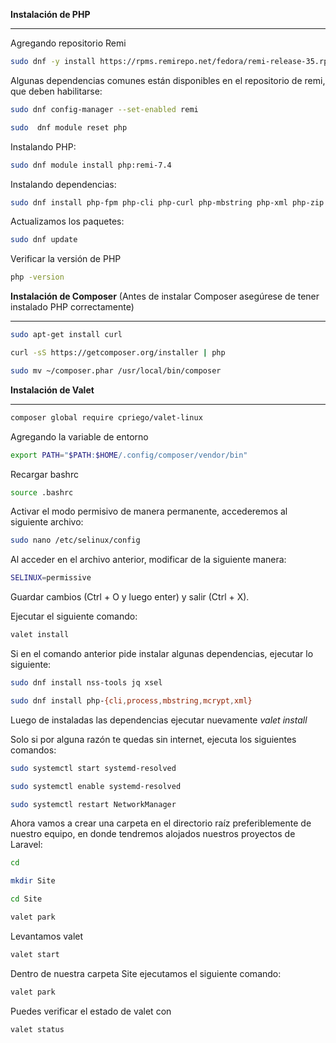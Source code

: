 **Instalación de PHP**

---

Agregando repositorio Remi

```bash
sudo dnf -y install https://rpms.remirepo.net/fedora/remi-release-35.rpm
```

Algunas dependencias comunes están disponibles en el repositorio de remi, que deben habilitarse:

```bash
sudo dnf config-manager --set-enabled remi
```

```bash
sudo  dnf module reset php
```

Instalando PHP:

```bash
sudo dnf module install php:remi-7.4
```

Instalando dependencias:

```bash
sudo dnf install php-fpm php-cli php-curl php-mbstring php-xml php-zip php-pgsql php-gd php-soap php-json
```

Actualizamos los paquetes:

```bash
sudo dnf update
```

Verificar la versión de PHP

```bash
php -version
```

**Instalación de Composer** (Antes de instalar Composer asegúrese de tener instalado PHP correctamente)

---

```bash
sudo apt-get install curl
```

```bash
curl -sS https://getcomposer.org/installer | php
```

```bash
sudo mv ~/composer.phar /usr/local/bin/composer
```

**Instalación de Valet**

---

```bash
composer global require cpriego/valet-linux
```

Agregando la variable de entorno

```bash
export PATH="$PATH:$HOME/.config/composer/vendor/bin"
```

Recargar bashrc

```bash
source .bashrc
```

Activar el modo permisivo de manera permanente, accederemos al siguiente archivo:

```bash
sudo nano /etc/selinux/config
```

Al acceder en el archivo anterior, modificar de la siguiente manera:

```bash
SELINUX=permissive
```

Guardar cambios (Ctrl + O y luego enter) y salir (Ctrl + X).

Ejecutar el siguiente comando:

```bash
valet install
```

Si en el comando anterior pide instalar algunas dependencias, ejecutar lo siguiente:

```bash
sudo dnf install nss-tools jq xsel
```

```bash
sudo dnf install php-{cli,process,mbstring,mcrypt,xml}
```

Luego de instaladas las dependencias ejecutar nuevamente *valet install*

Solo si por alguna razón te quedas sin internet, ejecuta los siguientes comandos:

```bash
sudo systemctl start systemd-resolved
```

```bash
sudo systemctl enable systemd-resolved
```

```bash
sudo systemctl restart NetworkManager
```

Ahora vamos a crear una carpeta en el directorio raíz preferiblemente de nuestro equipo, en donde tendremos alojados nuestros proyectos de Laravel:

```bash
cd

mkdir Site

cd Site

valet park
```

Levantamos valet

```bash
valet start
```

Dentro de nuestra carpeta Site ejecutamos el siguiente comando:

```bash
valet park
```

Puedes verificar el estado de valet con

```bash
valet status
```
